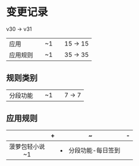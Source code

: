 # 变更记录

v30 -> v31

||||||
|-|:-:|:-:|:-:|:-:|
|应用||~1||15 -> 15|
|应用规则||~1||35 -> 35|

## 规则类别

||||||
|-|:-:|:-:|:-:|:-:|
|分段功能||~1||7 -> 7|

## 应用规则

||+|~|-|
|:-:|-|-|-|
|菠萝包轻小说<br>~1||<li>分段功能-每日签到||
